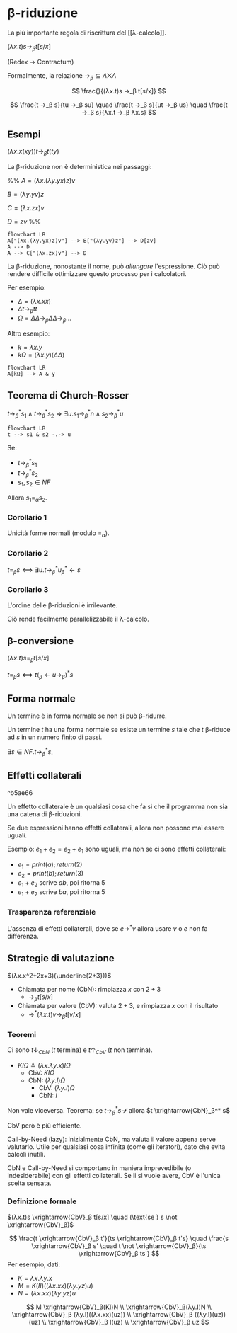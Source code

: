 # β-riduzione

La più importante regola di riscrittura del [[λ-calcolo]].

$(λx.t)s →_β t[s/x]$

(Redex → Contractum)

Formalmente, la relazione $→_β ⊆ Λ ⨉ Λ$

$$
\frac{}{(λx.t)s →_β t[s/x]}
$$

$$
\frac{t →_β s}{tu →_β su} \quad \frac{t →_β s}{ut →_β us} \quad
\frac{t →_β s}{λx.t →_β λx.s}
$$

## Esempi

$(λx.x(xy))t →_β t(ty)$

La β-riduzione non è deterministica nei passaggi:

%%
$A=(λx.(λy.yx)z)v$

$B=(λy.yv)z$

$C=(λx.zx)v$

$D=zv$
%%

```mermaid
flowchart LR
A["(λx.(λy.yx)z)v"] --> B["(λy.yv)z"] --> D[zv]
A --> D
A --> C["(λx.zx)v"] --> D
```

La β-riduzione, nonostante il nome, può *allungare* l'espressione. Ciò può rendere difficile ottimizzare questo processo per i calcolatori.

Per esempio:

- $Δ = (λx.xx)$
- $Δ t →_β tt$
- $Ω = Δ Δ →_β Δ Δ →_β …$

Altro esempio:

- $k = λx.y$
- $kΩ = (λx.y)(Δ Δ)$

```mermaid
flowchart LR
A[kΩ] --> A & y
```

## Teorema di Church-Rosser

$t →_β^* s_1 ∧ t →_β^* s_2 ⇒ ∃ u. s_1 →_β^* n ∧ s_2 →_β^* u$

```mermaid
flowchart LR
t --> s1 & s2 -.-> u
```

Se:
- $t →_β^* s_1$
- $t →_β^* s_2$
- $s_1,s_2 ∈ NF$

Allora $s_1=_α s_2$.

### Corollario 1

Unicità forme normali (modulo $=_α$).

### Corollario 2

$t =_β s ⟺ ∃ u.t →_β^* u _β^*← s$

### Corollario 3

L'ordine delle β-riduzioni è irrilevante.

Ciò rende facilmente parallelizzabile il λ-calcolo.

## β-conversione

$(λx.t)s=_β t[s/x]$

$t=_β s ⟺ t (_β ← u →_β)^* s$

## Forma normale

Un termine è in forma normale se non si può β-ridurre.

Un termine $t$ ha una forma normale se esiste un termine $s$ tale che $t$ β-riduce ad $s$ in un numero finito di passi.

$∃ s ∈ NF.t \longrightarrow^*_β s$.

## Effetti collaterali

^b5ae66

Un effetto collaterale è un qualsiasi cosa che fa sì che il programma non sia una catena di β-riduzioni.

Se due espressioni hanno effetti collaterali, allora non possono mai essere uguali.

Esempio: $e_1+e_2=e_2+e_1$ sono uguali, ma non se ci sono effetti collaterali:
- $e_1=print(a);return(2)$
- $e_2=print(b);return(3)$
- $e_1+e_2$ scrive $ab$, poi ritorna $5$
- $e_1+e_2$ scrive $ba$, poi ritorna $5$

### Trasparenza referenziale

L'assenza di effetti collaterali, dove se $e →^* v$ allora usare $v$ o $e$ non fa differenza.

## Strategie di valutazione

$(λx.x^2+2x+3)(\underline{2+3}))$

- Chiamata per nome (CbN): rimpiazza $x$ con $2+3$
	- $→_β t[s/x]$
- Chiamata per valore (CbV): valuta $2+3$, e rimpiazza $x$ con il risultato
	- $→^*(λx.t)v →_β t[v/x]$

### Teoremi

Ci sono $t↓_{CbN}$ ($t$ termina) e $t↑_{CbV}$ ($t$ non termina).
- $KIΩ ≜ (λx.λy.x)IΩ$
	- CbV: $KIΩ$
	- CbN: $(λy.I)Ω$
		- CbV: $(λy.I)Ω$
		- CbN: $I$

Non vale viceversa. Teorema: se $t→_β^* s \not →$ allora $t \xrightarrow{CbN}_β^* s$

CbV però è più efficiente.

Call-by-Need (lazy): inizialmente CbN, ma valuta il valore appena serve valutarlo. Utile per qualsiasi cosa infinita (come gli iteratori), dato che evita calcoli inutili.

CbN e Call-by-Need si comportano in maniera imprevedibile (o indesiderabile) con gli effetti collaterali. Se li si vuole avere, CbV è l'unica scelta sensata.

### Definizione formale

$(λx.t)s \xrightarrow{CbV}_β t[s/x] \quad (\text{se } s \not \xrightarrow{CbV}_β)$

$$
\frac{t \xrightarrow{CbV}_β t'}{ts \xrightarrow{CbV}_β t's} \quad
\frac{s \xrightarrow{CbV}_β s' \quad t \not \xrightarrow{CbV}_β}{ts \xrightarrow{CbV}_β ts'}
$$
Per esempio, dati:
- $K = λx.λy.x$
- $M=K(II)((λx.xx)(λy.yz)u)$
- $N=(λx.xx)(λy.yz)u$

$$
M \xrightarrow{CbV}_β(KI)N \\
\xrightarrow{CbV}_β(λy.I)N \\
\xrightarrow{CbV}_β (λy.I)((λx.xx)(uz)) \\
\xrightarrow{CbV}_β ((λy.I)(uz))(uz) \\
\xrightarrow{CbV}_β I(uz) \\
\xrightarrow{CbV}_β uz
$$
